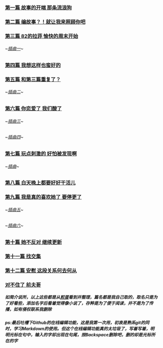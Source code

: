### [第一篇 故事的开端 那条流浪狗](http://jandan.net/t/4382152)

### [第二篇 编故事？！就让我来照顾你吧](http://jandan.net/t/4383117)

### [第三篇 82的拉菲 愉快的周末开始](http://jandan.net/t/4385095)

###### ~[插曲一](http://jandan.net/t/4385188)~

### [第四篇 我想这样也蛮好的](https://jandan.net/t/4385293)

### [第五篇 和第三篇重复了？](http://jandan.net/t/4385319)

###### ~[插曲二](https://jandan.net/t/4386061)~

### [第六篇 你恋爱了 我们酸了](http://jandan.net/t/4386141)

###### ~[插曲三](https://jandan.net/t/4386527)~

###### ~[插曲四](https://jandan.net/t/4386533)~

### [第七篇 玩点刺激的 好怕被发现啊](http://jandan.net/t/4386800)

###### ~[插曲](http://jandan.net/t/4387441)~

### [第八篇 白天晚上都要好好干活儿](http://jandan.net/t/4387599)

### [第九篇 我是真的喜欢她了 要停更了](http://jandan.net/t/4387968)

###### ~[插曲五](http://jandan.net/t/4389652)~

###### ~[插曲六](http://jandan.net/t/4390035)~

### [第十篇 她不反对 继续更新](http://jandan.net/t/4390089)

### [第十一篇 找交集](http://jandan.net/t/4390833)

### [第十二篇 安慰 这段关系何去何从](http://jandan.net/t/4392480)

### [对不住了 前夫哥](http://jandan.net/t/4394281)

##### 如简介说所，以上这些都是从[煎蛋](http://jandan.net)看到并整理，篇名都是我自己取的，取名只是为了好看些，添加名字后看着觉得像小说了，存粹是为了便于阅读，并不是为了传播，如有侵权联系我删除

##### ps:最后吐槽下Github的在线编辑功能，这是我第一次用，初衷是熟系git的同时，学习Markdown的使用。但这个在线编辑功能真的太垃圾了，写着写着，明明光标在句中，输入的字却出现在句尾，按Backspace删除吧，删的却是光标所在的字
